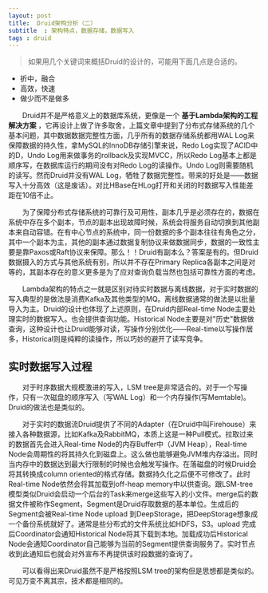 ```yaml
---
layout: post
title:  Druid架构分析（二）
subtitle  : 架构特点，数据存储，数据写入
tags : druid
---
```

> 如果用几个关键词来概括Druid的设计的，可能用下面几点是合适的。
* 折中，融合
* 高效，快速
* 做少而不是做多

&emsp;&emsp;Druid并不是严格意义上的数据库系统，更像是一个 **基于Lambda架构的工程解决方案** ，它再设计上做了许多取舍，上篇文章中提到了分布式存储系统的几个基本问题，其中数据数据完整性方面，几乎所有的数据存储系统都用WAL Log来保障数据的持久性，拿MySQL的InnoDB存储引擎来说，Redo Log实现了ACID中的D，Undo Log用来做事务的rollback及实现MVCC，所以Redo Log基本上都是顺序写，在数据库运行的期间没有对Redo Log的读操作。Undo Log则需要随机的读写。然而Druid并没有WAL Log，牺牲了数据完整性。带来的好处是——数据写入十分高效（这是废话）。对比HBase在HLog打开和关闭的时数据写入性能差距在10倍不止。

&emsp;&emsp;为了保障分布式存储系统的可靠行及可用性，副本几乎是必须存在的，数据在系统中存在多个副本，节点的副本出现故障时候，系统会将服务自动切换到其他副本来自动容错。在有中心节点的系统中，同一份数据的多个副本往往有角色之分，其中一个副本为主，其他的副本通过数据复制协议来做数据同步，数据的一致性主要是靠Paxos或Raft协议来保障。那么！！Druid有副本么？答案是有的。但Druid数据摄入的方式与其他系统有别，所以并不存在Primary Replica各副本之间是对等的，其副本存在的意义更多是为了应对查询负载当然也包括可靠性方面的考虑。

&emsp;&emsp;Lambda架构的特点之一就是区别对待实时数据与离线数据，对于实时数据的写入典型的是做法是消费Kafka及其他类型的MQ。离线数据通常的做法是以批量导入为主。Druid的设计也体现了上述原则，在Druid内部Real-time Node主要处理实时的数据写入。也会提供查询功能。Historical Node主要是对"历史"数据做查询，这种设计也让Druid能够对读，写操作分别优化——Real-time以写操作居多，Historical则是纯粹的读操作，所以巧妙的避开了读写竞争。

## 实时数据写入过程

&emsp;&emsp;对于时序数据大规模激进的写入，LSM tree是非常适合的。对于一个写操作，只有一次磁盘的顺序写入（写WAL Log）和一个内存操作(写Memtable)。Druid的做法也是类似的。

&emsp;&emsp;对于实时的数据流Druid提供了不同的Adapter（在Druid中叫Firehouse）来接入各种数据源，比如Kafka及RabbitMQ，本质上这是一种Pull模式。拉取过来的数据首先会进入Real-time Node的内存Buffer中（JVM Heap），Real-time Node会周期性的将其持久化到磁盘上。这么做也能够避免JVM堆内存溢出。同时当内存中的数据达到最大行限制的时候也会触发写操作。在落磁盘的时候Druid会将其转换成column oriented的格式存储。数据持久化之后便不可修改了。此时Real-time Node依然会将其加载到off-heap memory中以供查询。跟LSM-tree模型类似Druid会启动一个后台的Task来merge这些写入的小文件。merge后的数据文件被称作Segment，Segment是Druid存取数据的基本单位。生成后的Segment会被Real-time Node upload 到DeepStorage，把DeepStorage想象成一个备份系统就好了。通常是些分布式的文件系统比如HDFS，S3。upload 完成后Coordinator会通知Historical Node将其下载到本地。加载成功后Historical Node会通知Coordinator自己能够为当前的Segment提供查询服务了。实时节点收到此通知后也就会对外宣布不再提供该时段数据的查询了。

&emsp;&emsp;可以看得出来Druid虽然不是严格按照LSM tree的架构但是思想都是类似的。可见万变不离其宗，技术都是相同的。
